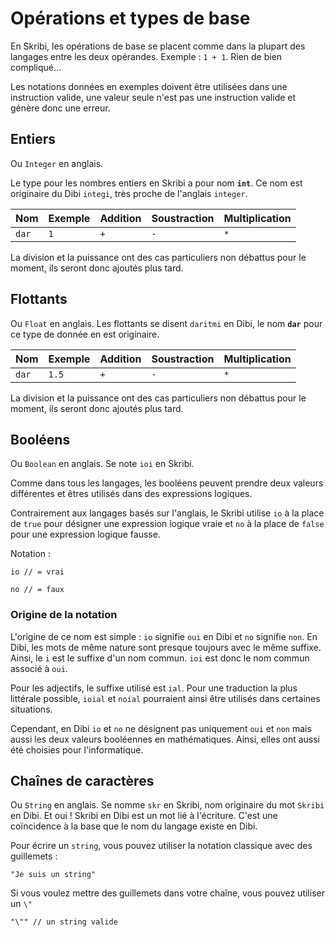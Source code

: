 
# Opérations et types de base

En Skribi, les opérations de base se placent comme dans la plupart des langages entre les deux opérandes. Exemple : `1 + 1`. Rien de bien compliqué…

<div class="warning"> Les notations données en exemples doivent être utilisées dans une instruction valide, une valeur seule n'est pas une instruction valide et génère donc une erreur.</div>

## Entiers

Ou `Integer` en anglais.

Le type pour les nombres entiers en Skribi a pour nom **`int`**. Ce nom est originaire du Dibi `integi`, très proche de l'anglais `integer`.

| Nom | Exemple | Addition | Soustraction | Multiplication |
| ---- | ---- | ---- | ---- | ---- |
| `dar` | `1` | `+` | `-` | `*` |

La division et la puissance ont des cas particuliers non débattus pour le moment, ils seront donc ajoutés plus tard.

## Flottants

Ou `Float` en anglais. Les flottants se disent `daritmi` en Dibi, le nom **`dar`** pour ce type de donnée en est originaire.

| Nom | Exemple | Addition | Soustraction | Multiplication |
| ---- | ---- | ---- | ---- | ---- |
| `dar` | `1.5` | `+` | `-` | `*` |

La division et la puissance ont des cas particuliers non débattus pour le moment, ils seront donc ajoutés plus tard.

## Booléens

Ou `Boolean` en anglais. Se note `ioi` en Skribi.

Comme dans tous les langages, les booléens peuvent prendre deux valeurs différentes et êtres utilisés dans des expressions logiques.

Contrairement aux langages basés sur l'anglais, le Skribi utilise `io` à la place de `true` pour désigner une expression logique vraie et `no` à la place de `false` pour une expression logique fausse.

Notation :

```skribi
io // = vrai
```

```skribi
no // = faux
```

### Origine de la notation

L'origine de ce nom est simple : `io` signifie `oui` en Dibi et `no` signifie `non`. En Dibi, les mots de même nature sont presque toujours avec le même suffixe. Ainsi, le `i` est le suffixe d'un nom commun. `ioi` est donc le nom commun associé à `oui`.

Pour les adjectifs, le suffixe utilisé est `ial`. Pour une traduction la plus littérale possible, `ioial` et `noial` pourraient ainsi être utilisés dans certaines situations.

Cependant, en Dibi `io` et `no` ne désignent pas uniquement `oui` et `non` mais aussi les deux valeurs booléennes en mathématiques. Ainsi, elles ont aussi été choisies pour l'informatique.

## Chaînes de caractères

Ou `String` en anglais. Se nomme `skr` en Skribi, nom originaire du mot `Skribi` en Dibi. Et oui ! Skribi en Dibi est un mot lié à l'écriture. C'est une coïncidence à la base que le nom du langage existe en Dibi. 

Pour écrire un `string`, vous pouvez utiliser la notation classique avec des guillemets :

```skribi
"Je suis un string"
```

Si vous voulez mettre des guillemets dans votre chaîne, vous pouvez utiliser un `\"`

```skribi
"\"" // un string valide
```
